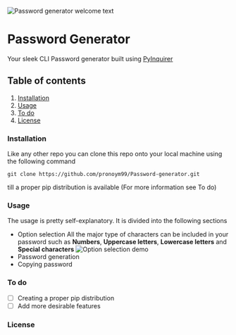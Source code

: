 ![Password generator welcome text](https://github.com/pronoym99/Password-generator/blob/master/header%20symbol.PNG)

# Password Generator

Your sleek CLI Password generator built using [PyInquirer](https://github.com/CITGuru/PyInquirer)

## Table of contents

1.  [Installation](https://github.com/pronoym99/Password-generator#installation)
2.  [Usage](https://github.com/pronoym99/Password-generator#usage)
3.  [To do](https://github.com/pronoym99/Password-generator#to-do)
4.  [License](https://github.com/pronoym99/Password-generator#license)

### Installation

Like any other repo you can clone this repo onto your local machine using the following command

    git clone https://github.com/pronoym99/Password-generator.git

till a proper pip distribution is available (For more information see To do)

### Usage
The usage is pretty self-explanatory. It is divided into the following sections
* Option selection
All the major type of characters can be included in your password such as **Numbers**, **Uppercase letters**, **Lowercase letters** and **Special characters**
![Option selection demo](https://github.com/pronoym99/Password-generator/blob/master/Option%20selection.gif)
* Password generation
* Copying password

### To do

-   [ ] Creating a proper pip distribution
-   [ ] Add more desirable features

### License

